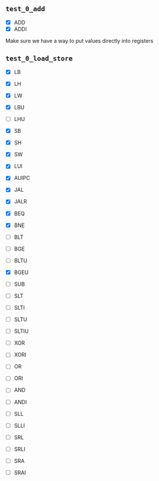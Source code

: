 ## `test_0_add`

- [x] ADD
- [x] ADDI

Make sure we have a way to put values directly into registers


## `test_0_load_store`
- [x] LB
- [x] LH
- [x] LW
- [x] LBU
- [ ] LHU
- [x] SB
- [x] SH
- [x] SW

- [x] LUI
- [x] AUIPC
- [x] JAL
- [x] JALR
- [x] BEQ
- [x] BNE
- [ ] BLT
- [ ] BGE
- [ ] BLTU
- [x] BGEU
- [ ] SUB
- [ ] SLT
- [ ] SLTI
- [ ] SLTU
- [ ] SLTIU
- [ ] XOR
- [ ] XORI
- [ ] OR
- [ ] ORI
- [ ] AND
- [ ] ANDI
- [ ] SLL
- [ ] SLLI
- [ ] SRL
- [ ] SRLI
- [ ] SRA
- [ ] SRAI